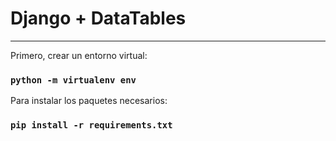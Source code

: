 # Django + DataTables

<hr/>

Primero, crear un entorno virtual:
### `python -m virtualenv env`

Para instalar los paquetes necesarios:
### `pip install -r requirements.txt`
